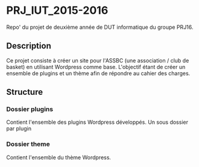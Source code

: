 # PRJ_IUT_2015-2016
Repo' du projet de deuxième année de DUT informatique du groupe PRJ16.

## Description
Ce projet consiste à créer un site pour l'ASSBC (une association / club de basket) en utilisant Wordpress comme base.
L'objectif étant de créer un ensemble de plugins et un thème afin de répondre au cahier des charges.

## Structure
### Dossier plugins
Contient l'ensemble des plugins Wordpress développés. Un sous dossier par plugin
### Dossier theme
Contient l'ensemble du thème Wordpress.

